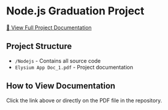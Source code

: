 # Node.js Graduation Project

[📄 View Full Project Documentation](Elysium%20App%20Doc_1.pdf)

## Project Structure
- `/Nodejs` - Contains all source code
- `Elysium App Doc_1.pdf` - Project documentation

## How to View Documentation
Click the link above or directly on the PDF file in the repository.
